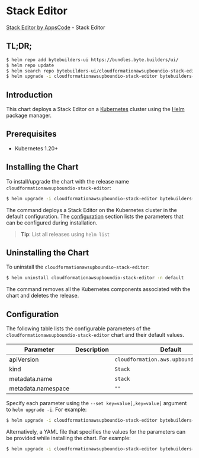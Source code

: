 # Stack Editor

[Stack Editor by AppsCode](https://byte.builders) - Stack Editor

## TL;DR;

```bash
$ helm repo add bytebuilders-ui https://bundles.byte.builders/ui/
$ helm repo update
$ helm search repo bytebuilders-ui/cloudformationawsupboundio-stack-editor --version=v0.4.18
$ helm upgrade -i cloudformationawsupboundio-stack-editor bytebuilders-ui/cloudformationawsupboundio-stack-editor -n default --create-namespace --version=v0.4.18
```

## Introduction

This chart deploys a Stack Editor on a [Kubernetes](http://kubernetes.io) cluster using the [Helm](https://helm.sh) package manager.

## Prerequisites

- Kubernetes 1.20+

## Installing the Chart

To install/upgrade the chart with the release name `cloudformationawsupboundio-stack-editor`:

```bash
$ helm upgrade -i cloudformationawsupboundio-stack-editor bytebuilders-ui/cloudformationawsupboundio-stack-editor -n default --create-namespace --version=v0.4.18
```

The command deploys a Stack Editor on the Kubernetes cluster in the default configuration. The [configuration](#configuration) section lists the parameters that can be configured during installation.

> **Tip**: List all releases using `helm list`

## Uninstalling the Chart

To uninstall the `cloudformationawsupboundio-stack-editor`:

```bash
$ helm uninstall cloudformationawsupboundio-stack-editor -n default
```

The command removes all the Kubernetes components associated with the chart and deletes the release.

## Configuration

The following table lists the configurable parameters of the `cloudformationawsupboundio-stack-editor` chart and their default values.

|     Parameter      | Description |                      Default                       |
|--------------------|-------------|----------------------------------------------------|
| apiVersion         |             | <code>cloudformation.aws.upbound.io/v1beta1</code> |
| kind               |             | <code>Stack</code>                                 |
| metadata.name      |             | <code>stack</code>                                 |
| metadata.namespace |             | <code>""</code>                                    |


Specify each parameter using the `--set key=value[,key=value]` argument to `helm upgrade -i`. For example:

```bash
$ helm upgrade -i cloudformationawsupboundio-stack-editor bytebuilders-ui/cloudformationawsupboundio-stack-editor -n default --create-namespace --version=v0.4.18 --set apiVersion=cloudformation.aws.upbound.io/v1beta1
```

Alternatively, a YAML file that specifies the values for the parameters can be provided while
installing the chart. For example:

```bash
$ helm upgrade -i cloudformationawsupboundio-stack-editor bytebuilders-ui/cloudformationawsupboundio-stack-editor -n default --create-namespace --version=v0.4.18 --values values.yaml
```
